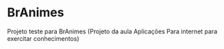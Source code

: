 # BrAnimes
Projeto teste para BrAnimes (Projeto da aula Aplicações Para internet para exercitar conhecimentos)
